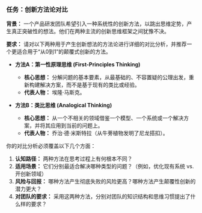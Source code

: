 ### 任务：创新方法论对比

**背景：**
一个产品研发团队希望引入一种系统性的创新方法，以跳出思维定势，产生真正突破性的想法。他们在两种主流的创新思维框架之间犹豫不决。

**要求：**
请对以下两种用于产生创新想法的方法论进行详细的对比分析，并推荐一个更适合用于“从0到1”的颠覆式创新的方法。

*   **方法A：第一性原理思维 (First-Principles Thinking)**
    *   **核心思想：** 分解问题的基本要素，从最基础的、不容置疑的公理出发，重新构建解决方案，而不是基于现有的类比或经验。
    *   **代表人物：** 埃隆·马斯克。

*   **方法B：类比思维 (Analogical Thinking)**
    *   **核心思想：** 从一个不相关的领域借鉴一个模型、一个系统或一个解决方案，并将其应用到当前的问题上。
    *   **代表人物：** 乔治·德·米斯特拉（从牛蒡植物发明了尼龙搭扣）。

你的对比分析必须覆盖以下几个方面：
1.  **认知路径：** 两种方法在思考过程上有何根本不同？
2.  **适用场景：** 它们分别最适合解决哪种类型的问题？（例如，优化现有系统 vs. 开创新领域）
3.  **风险与回报：** 哪种方法产生彻底失败的风险更高？哪种方法产生颠覆性创新的潜力更大？
4.  **对团队的要求：** 采用这两种方法，分别对团队的知识结构和思维习惯提出了什么样的要求？
